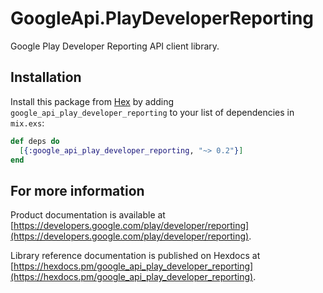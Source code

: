 # GoogleApi.PlayDeveloperReporting

Google Play Developer Reporting API client library.



## Installation

Install this package from [Hex](https://hex.pm) by adding
`google_api_play_developer_reporting` to your list of dependencies in `mix.exs`:

```elixir
def deps do
  [{:google_api_play_developer_reporting, "~> 0.2"}]
end
```

## For more information

Product documentation is available at [https://developers.google.com/play/developer/reporting](https://developers.google.com/play/developer/reporting).

Library reference documentation is published on Hexdocs at
[https://hexdocs.pm/google_api_play_developer_reporting](https://hexdocs.pm/google_api_play_developer_reporting).
